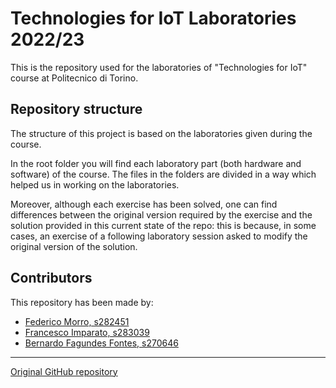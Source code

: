 # Technologies for IoT Laboratories 2022/23

This is the repository used for the laboratories of "Technologies for IoT" course
at Politecnico di Torino.

## Repository structure

The structure of this project is based on the laboratories given during the course.

In the root folder you will find each laboratory part (both hardware and
software) of the course. The files in the folders are divided in a way which
helped us in working on the laboratories.

Moreover, although each exercise has been solved, one can find differences
between the original version required by the exercise and the solution provided
in this current state of the repo: this is because, in some cases, an exercise
of a following laboratory session asked to modify the original version of the
solution.

## Contributors

This repository has been made by:
- [Federico Morro, s282451](https://github.com/FedericoMorro)
- [Francesco Imparato, s283039](https://github.com/fraimparato)
- [Bernardo Fagundes Fontes, s270646](https://github.com/Hamrrick)

<!-- Group 3 -->

- - -

[Original GitHub repository](https://github.com/FedericoMorro/IoT_lab)
